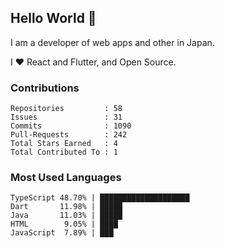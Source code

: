 ## Hello World 👋

I am a developer of web apps and other in Japan.

I ❤️ React and Flutter, and Open Source.

### Contributions

<!-- contributions start -->

    Repositories         : 58
    Issues               : 31
    Commits              : 1090
    Pull-Requests        : 242
    Total Stars Earned   : 4
    Total Contributed To : 1

<!-- contributions end -->

### Most Used Languages

<!-- most-used-languages start -->

    TypeScript 48.70% | ████████████████████
    Dart       11.98% | █████
    Java       11.03% | █████
    HTML        9.05% | ████
    JavaScript  7.89% | ███

<!-- most-used-languages end -->
